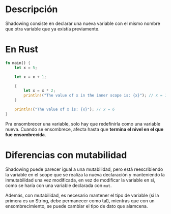 # Descripción
Shadowing consiste en declarar una nueva variable con el mismo nombre que otra variable que ya existía previamente.

# En Rust
```rust
fn main() {
    let x = 5;

    let x = x + 1;

    {
        let x = x * 2;
        println!("The value of x in the inner scope is: {x}"); // x = 12
    }

    println!("The value of x is: {x}"); // x = 6
}
```
Pra ensombrecer una variable, solo hay que redefinirla como una variable nueva. Cuando se ensombrece, afecta hasta que **termina el nivel en el que fue ensombrecida**.

# Diferencias con mutabilidad
Shadowing puede parecer igual a una mutabilidad, pero está reescribiendo la variable en el scope que se realiza la nueva declaración y manteniendo la inmutabilidad una vez modificada, en vez de modificar la variable en si, como se haría con una variable declarada con `mut`.

Además, con mutabilidad, es necesario mantener el tipo de variable (si la primera es un String, debe permanecer como tal), mientras que con un ensombrecimiento, se puede cambiar el tipo de dato que alamcena.

